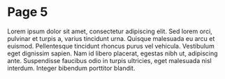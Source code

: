 # Page 5

Lorem ipsum dolor sit amet, consectetur adipiscing elit. Sed lorem orci, pulvinar et turpis a, varius tincidunt urna. Quisque malesuada eu arcu et euismod. Pellentesque tincidunt rhoncus purus vel vehicula. Vestibulum eget dignissim sapien. Nam id libero placerat, egestas nibh ut, adipiscing ante. Suspendisse faucibus odio in turpis ultricies, eget malesuada nisl interdum. Integer bibendum porttitor blandit. 
